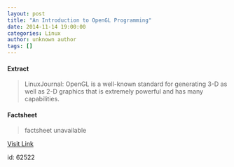 ```yaml
---
layout: post
title: "An Introduction to OpenGL Programming"
date: 2014-11-14 19:00:00
categories: Linux
author: unknown author
tags: []
---
```



#### Extract
>LinuxJournal: OpenGL is a well-known standard for generating 3-D as well as 2-D graphics that is extremely powerful and has many capabilities.

#### Factsheet
>factsheet unavailable

[Visit Link](http://www.linuxtoday.com/developer/an-introduction-to-opengl-programming.html)

id:   62522
